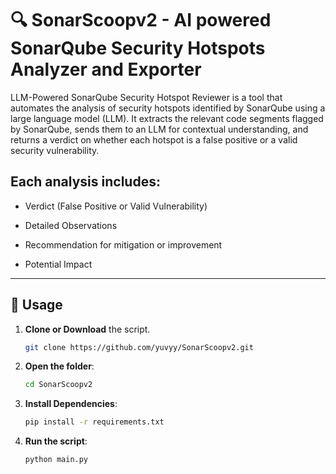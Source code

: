 # 🔍 SonarScoopv2 - AI powered SonarQube Security Hotspots Analyzer and Exporter

LLM-Powered SonarQube Security Hotspot Reviewer is a tool that automates the analysis of security hotspots identified by SonarQube using a large language model (LLM). It extracts the relevant code segments flagged by SonarQube, sends them to an LLM for contextual understanding, and returns a verdict on whether each hotspot is a false positive or a valid security vulnerability.

## Each analysis includes:

- Verdict (False Positive or Valid Vulnerability)

- Detailed Observations

- Recommendation for mitigation or improvement

- Potential Impact


---

## 🚀 Usage

1. **Clone or Download** the script.

    ```bash
    git clone https://github.com/yuvyy/SonarScoopv2.git
    ```
2. **Open the folder**:

    ```bash
    cd SonarScoopv2
    ```
3. **Install Dependencies**:

    ```bash
    pip install -r requirements.txt
    ```
4. **Run the script**:

    ```bash
    python main.py
    ```


